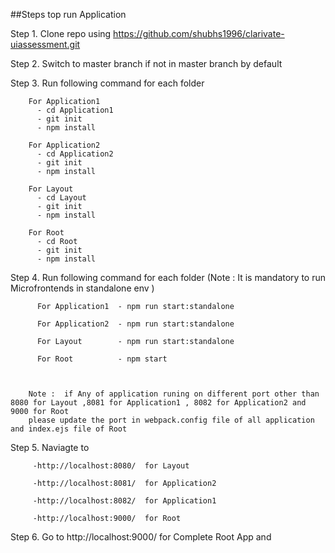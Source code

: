 

##Steps top run Application 

Step 1. Clone repo using https://github.com/shubhs1996/clarivate-uiassessment.git 


Step 2. Switch to master branch if not in master branch by default


Step 3. Run following command for each folder 

        For Application1
          - cd Application1
          - git init
          - npm install

        For Application2
          - cd Application2
          - git init
          - npm install

        For Layout
          - cd Layout
          - git init
          - npm install

        For Root
          - cd Root
          - git init
          - npm install


 Step 4. Run following command for each folder  (Note : It is mandatory to run Microfrontends in standalone env ) 
 
          For Application1  - npm run start:standalone 
          
          For Application2  - npm run start:standalone
          
          For Layout        - npm run start:standalone  
          
          For Root          - npm start



        Note :  if Any of application runing on different port other than 8080 for Layout ,8081 for Application1 , 8082 for Application2 and  9000 for Root
        please update the port in webpack.config file of all application and index.ejs file of Root 



 Step 5. Naviagte to 
 
         -http://localhost:8080/  for Layout 
         
         -http://localhost:8081/  for Application2 
         
         -http://localhost:8082/  for Application1 
         
         -http://localhost:9000/  for Root 


 Step 6. Go to http://localhost:9000/ for Complete Root App and 





         

  

